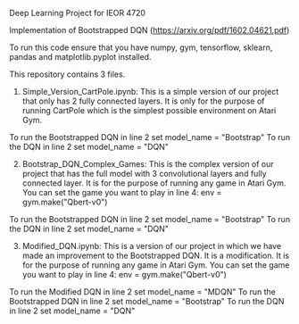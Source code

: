 Deep Learning Project for IEOR 4720

Implementation of Bootstrapped DQN (https://arxiv.org/pdf/1602.04621.pdf)

To run this code ensure that you have numpy, gym, tensorflow, sklearn, pandas and matplotlib.pyplot installed. 

This repository contains 3 files.

1. Simple_Version_CartPole.ipynb:
This is a simple version of our project that only has 2 fully connected layers. It is only for the purpose of running CartPole which is the simplest possible environment on Atari Gym. 

To run the Bootstrapped DQN in line 2 set model_name = "Bootstrap"
To run the DQN in line 2 set model_name = "DQN"

2. Bootstrap_DQN_Complex_Games:
This is the complex version of our project that has the full model with 3 convolutional layers and fully connected layer. It is for the purpose of running any game in Atari Gym. You can set the game you want to play in line 4: env = gym.make("Qbert-v0")

To run the Bootstrapped DQN in line 2 set model_name = "Bootstrap"
To run the DQN in line 2 set model_name = "DQN"

3. Modified_DQN.ipynb:
This is a version of our project in which we have made an improvement to the Bootstrapped DQN. It is a modification. It is for the purpose of running any game in Atari Gym. You can set the game you want to play in line 4: env = gym.make("Qbert-v0")

To run the Modified DQN in line 2 set model_name = "MDQN"
To run the Bootstrapped DQN in line 2 set model_name = "Bootstrap"
To run the DQN in line 2 set model_name = "DQN"
